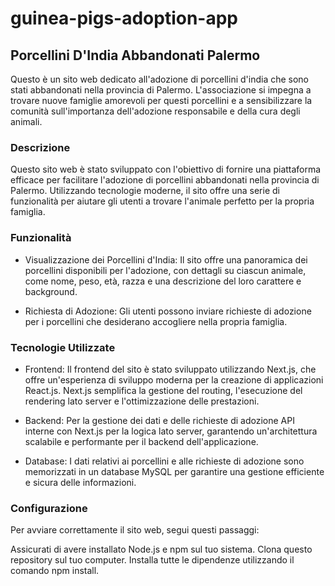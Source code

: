 # guinea-pigs-adoption-app

## Porcellini D'India Abbandonati Palermo

Questo è un sito web dedicato all'adozione di porcellini d'india che sono stati abbandonati nella provincia di Palermo. L'associazione si impegna a trovare nuove famiglie amorevoli per questi porcellini e a sensibilizzare la comunità sull'importanza dell'adozione responsabile e della cura degli animali.

### Descrizione

Questo sito web è stato sviluppato con l'obiettivo di fornire una piattaforma efficace per facilitare l'adozione di porcellini abbandonati nella provincia di Palermo. Utilizzando tecnologie moderne, il sito offre una serie di funzionalità per aiutare gli utenti a trovare l'animale perfetto per la propria famiglia.

### Funzionalità

- Visualizzazione dei Porcellini d'India: Il sito offre una panoramica dei porcellini disponibili per l'adozione, con dettagli su ciascun animale, come nome, peso, età, razza e una descrizione del loro carattere e background.

- Richiesta di Adozione: Gli utenti possono inviare richieste di adozione per i porcellini che desiderano accogliere nella propria famiglia.

[comment]: <> (- Gestione delle Adozioni: Gli amministratori dell'associazione possono gestire le richieste di adozione ricevute, contattare gli utenti e coordinare gli incontri tra i cani e le famiglie interessate.
)

### Tecnologie Utilizzate

- Frontend: Il frontend del sito è stato sviluppato utilizzando Next.js, che offre un'esperienza di sviluppo moderna per la creazione di applicazioni React.js. Next.js semplifica la gestione del routing, l'esecuzione del rendering lato server e l'ottimizzazione delle prestazioni.

- Backend: Per la gestione dei dati e delle richieste di adozione API interne con Next.js per la logica lato server, garantendo un'architettura scalabile e performante per il backend dell'applicazione.

- Database: I dati relativi ai porcellini e alle richieste di adozione sono memorizzati in un database MySQL per garantire una gestione efficiente e sicura delle informazioni.

### Configurazione

Per avviare correttamente il sito web, segui questi passaggi:

Assicurati di avere installato Node.js e npm sul tuo sistema.
Clona questo repository sul tuo computer.
Installa tutte le dipendenze utilizzando il comando npm install.
